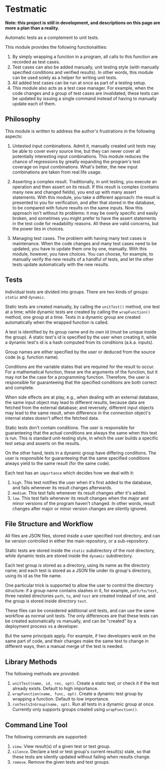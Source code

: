 Testmatic
===========

**Note: this project is still in development, and descriptions on this page are
more a plan than a reality.**

Automatic tests as a complement to unit tests.

This module provides the following functionalities:

1. By simply wrapping a function in a program, all calls to this function are
   recorded as test cases.
2. Test cases can also be added manually, unit testing style (with manually
   specified conditions and verified results). In other words, this module can
   be used solely as a helper for writing unit tests.
3. All added test cases can be run at once as part of a testing setup.
4. This module also acts as a test case manager. For example, when the code
   changes and a group of test cases are invalidated, these tests can be updated
   by issuing a single command instead of having to manually update each of them.


## Philosophy ##

This module is written to address the author's frustrations in the following
aspects:

1. Untested input combinations. Admit it, manually created unit tests may be
   able to cover every source line, but they can never cover all potentially
   interesting input combinations. This module reduces the chance of regressions
   by greatly expanding the program's test coverage on input combinations.
   What's better, the new input combinations are taken from real life usage.

2. Asserting a complex result. Traditionally, in unit testing, you execute an
   operation and then assert on its result. If this result is complex (contains
   many new and changed fields), you end up with many assert statements. With
   this module, you take a different approach: the result is presented to you
   for verification, and after that stored in the database, to be compared with
   future results on the same inputs. Now this approach isn't without its
   problems: it may be overly specific and easily broken, and sometimes you
   might prefer to have the assert statements in the test code for readability
   reasons. All these are valid concerns, but the power lies in choices.

3. Managing test cases. The problem with having many test cases is maintenance.
   When the code changes and many test cases need to be updated, you have to
   update them one by one, manually. With this module, however, you have choices.
   You can choose, for example, to manually verify the new results of a handful
   of tests, and let the other tests update automatically with the new results.


## Tests ##

Individual tests are divided into groups. There are two kinds of groups:
`static` and `dynamic`.

Static tests are created manually, by calling the `unitTest()` method, one test
at a time; while dynamic tests are created by calling the `wrapFunction()`
method, one group at a time. Tests in a dynamic group are created automatically
when the wrapped function is called.

A test is identified by its group name and its own id (must be unique inside the
group). A static test's id is specified by the user when creating it, while a
dynamic test's id is a hash computed from its conditions (a.k.a. inputs).

Group names are either specified by the user or deduced from the source code
(e.g. function name).

Conditions are the variable states that are required for the result to occur.
For a mathematical function, these are the arguments of the function, but it may
not be the case for a programming function. Therefore, the user is responsible
for guaranteeing that the specified conditions are both correct and complete.

When side effects are at play, e.g., when dealing with an external database, the
same input object may lead to different results, because data are fetched from
the external database; and reversely, different input objects may lead to the
same result, when difference in the connection object's internal states doesn't
affect the fetched data.

Static tests don't contain conditions. The user is responsible for guaranteeing
that the actual conditions are always the same when this test is run. This is
standard unit-testing style, in which the user builds a specific test setup and
asserts on the results.

On the other hand, tests in a dynamic group have differing conditions. The user
is responsible for guaranteeing that the same specified conditions always yield
to the same result (for the same code).

Each test has an `importance` which decides how we deal with it:

1. `high`. This test notifies the user when it's first added to the database,
           and fails whenever its result changes afterwards.
2. `medium`. This test fails whenever its result changes after it's added.
3. `low`. This test fails whenever its result changes when the major and minor
          versions of the program haven't changed. In other words, result
          changes after major or minor version changes are silently ignored.


## File Structure and Workflow ##

All files are JSON files, stored inside a user specified root directory, and can
be version controlled in either the main repository, or a sub-repository.

Static tests are stored inside the `static` subdirectory of the root directory,
while dynamic tests are stored inside the `dynamic` subdirectory.

Each test group is stored as a directory, using its name as the directory name;
and each test is stored as a JSON file under its group's directory, using its id
as the file name.

One particular trick is supported to allow the user to control the directory
structure: if a group name contains slashes in it, for example, `path/to/test`,
three nested directories `path`, `to`, and `test` are created instead of one,
and the group is stored inside directory `test`.

These files can be considered additional unit tests, and can use the same
workflow as normal unit tests. The only differences are that these tests can be
created automatically vs manually, and can be "created" by a deployment process
vs a developer.

But the same principals apply. For example, if two developers work on the same
part of code, and their changes make the same test to change in different ways,
then a manual merge of the test is needed.


## Library Methods ##

The following methods are provided:

1. `unitTest(name, id, res, opt)`. Create a static test, or check it if the test
                                   already exists. Default to high importance.
2. `wrapFunction(name, func, opt)`. Create a dynamic test group by wrapping a
                                    function. Default to low importance.
3. `runTestsInGroup(name, opt)`. Run all tests in a dynamic group at once.
                                 Currently only supports groups created using
                                 `wrapFunction()`.

## Command Line Tool ##

The following commands are supported:

1. `view`. View result(s) of a given test or test group.
2. `silence`. Declare a test or test group's current result(s) stale, so that
              these tests are silently updated without failing when results
              change.
3. `remove`. Remove the given tests and test groups.
